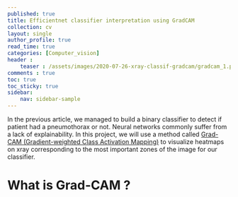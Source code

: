 ```yaml
---
published: true
title: Efficientnet classifier interpretation using GradCAM
collection: cv
layout: single
author_profile: true
read_time: true
categories: [Computer_vision]
header :
    teaser : /assets/images/2020-07-26-xray-classif-gradcam/gradcam_1.png
comments : true
toc: true
toc_sticky: true
sidebar:
    nav: sidebar-sample
---
```


In the previous article, we managed to build a binary classifier to detect if patient had a pneumothorax or not. Neural networks commonly suffer from a lack of explainability. In this project, we will use a method called [Grad-CAM (Gradient-weighted Class Activation Mapping)](https://arxiv.org/abs/1610.02391) to visualize heatmaps on xray corresponding to the most important zones of the image for our classifier.

# What is Grad-CAM ?

